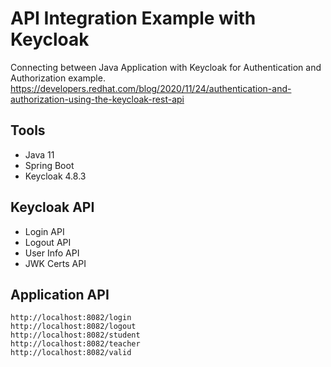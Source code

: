 # API Integration Example with Keycloak 

Connecting between Java Application with Keycloak for Authentication and Authorization example. 
https://developers.redhat.com/blog/2020/11/24/authentication-and-authorization-using-the-keycloak-rest-api

 ## Tools
 - Java 11
 - Spring Boot
 - Keycloak 4.8.3
 
 ## Keycloak API
 - Login API
 - Logout API
 - User Info API
 - JWK Certs API
 
 ## Application API
 ```
http://localhost:8082/login
http://localhost:8082/logout
http://localhost:8082/student
http://localhost:8082/teacher
http://localhost:8082/valid
```